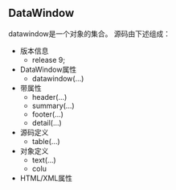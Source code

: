 ## DataWindow
datawindow是一个对象的集合。
源码由下述组成：
- 版本信息  
	- release 9;
- DataWindow属性
	- datawindow(...)
- 带属性
	- header(...)
	- summary(...)
	- footer(...)
	- detail(...)
- 源码定义
	- table(...)
- 对象定义
	- text(...)
	- colu
- HTML/XML属性

